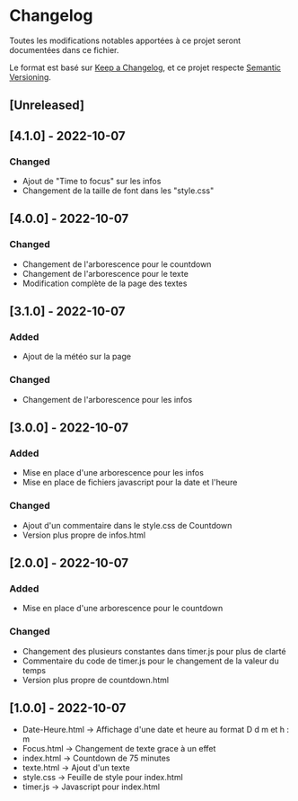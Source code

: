 # Changelog
Toutes les modifications notables apportées à ce projet seront documentées dans ce fichier.

Le format est basé sur [Keep a Changelog](https://keepachangelog.com/en/1.0.0/),
et ce projet respecte [Semantic Versioning](https://semver.org/spec/v2.0.0.html).

## [Unreleased]

## [4.1.0] - 2022-10-07
### Changed
- Ajout de "Time to focus" sur les infos
- Changement de la taille de font dans les "style.css"

## [4.0.0] - 2022-10-07
### Changed
- Changement de l'arborescence pour le countdown
- Changement de l'arborescence pour le texte
- Modification complète de la page des textes

## [3.1.0] - 2022-10-07
### Added
- Ajout de la météo sur la page

### Changed
- Changement de l'arborescence pour les infos

## [3.0.0] - 2022-10-07
### Added
- Mise en place d'une arborescence pour les infos
- Mise en place de fichiers javascript pour la date et l'heure

### Changed
- Ajout d'un commentaire dans le style.css de Countdown
- Version plus propre de infos.html

## [2.0.0] - 2022-10-07
### Added
- Mise en place d'une arborescence pour le countdown

### Changed
- Changement des plusieurs constantes dans timer.js pour plus de clarté
- Commentaire du code de timer.js pour le changement de la valeur du temps
- Version plus propre de countdown.html

## [1.0.0] - 2022-10-07

- Date-Heure.html -> Affichage d'une date et heure au format D d m et h : m
- Focus.html -> Changement de texte grace à un effet
- index.html -> Countdown de 75 minutes
- texte.html -> Ajout d'un texte
- style.css -> Feuille de style pour index.html
- timer.js -> Javascript pour index.html